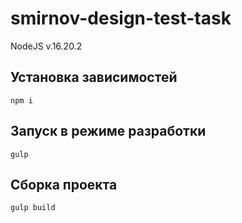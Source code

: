 # smirnov-design-test-task

NodeJS v.16.20.2

## Установка зависимостей

```
npm i
```

## Запуск в режиме разработки

```
gulp
```

## Сборка проекта

```
gulp build
```
